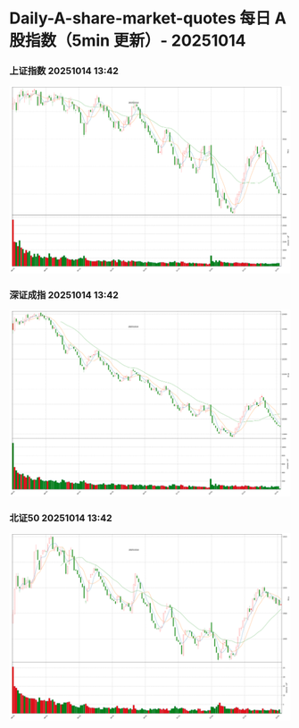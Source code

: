 
# Daily-A-share-market-quotes 每日 A 股指数（5min 更新）- 20251014

### 上证指数 20251014 13:42
![](./fig/2025/10/20251014-sh000001.png)

### 深证成指 20251014 13:42
![](./fig/2025/10/20251014-sz399001.png)

### 北证50 20251014 13:42
![](./fig/2025/10/20251014-bj899050.png)
